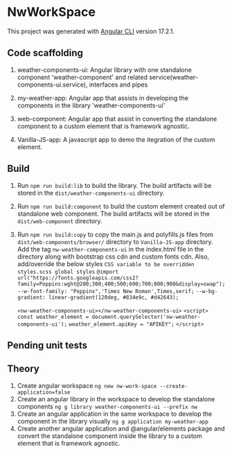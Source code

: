 # NwWorkSpace

This project was generated with [Angular CLI](https://github.com/angular/angular-cli) version 17.2.1.

## Code scaffolding

1. weather-components-ui: Angular library with one standalone component 'weather-component<nw-weather-components-ui>' and related service(weather-components-ui.service), interfaces and pipes

2. my-weather-app: Angular app that assists in developing the components in the library 'weather-components-ui'

3. web-component: Angular app that assist in converting the standalone component to a custom element that is framework agnostic.

4. Vanilla-JS-app: A javascript app to demo the itegration of the custom element.

## Build

1. Run `npm run build:lib` to build the library. The build artifacts will be stored in the `dist/weather-components-ui` directory.
2. Run `npm run build:component` to build the custom element created out of standalone web component. The build artifacts will be stored in the `dist/web-component` directory.
3. Run `npm run build:copy` to copy the main.js and polyfills.js files from `dist/web-components/browser/` directory to `Vanilla-JS-app` directory. Add the tag `nw-weather-components-ui` in the index.html file in the directory along with bootstrap css cdn and custom fonts cdn. Also, add/override the below styles
   `CSS variable to be overridden styles.scss global styles`
   `@import url("https://fonts.googleapis.com/css2?family=Poppins:wght@200;300;400;500;600;700;800;900&display=swap");`
   `--w-font-family: "Poppins",'Times New Roman',Times,serif;`
   `--w-bg-gradient: linear-gradient(120deg, #834e9c, #d42643);`

   `<nw-weather-components-ui></nw-weather-components-ui>`
   `<script>`
   `const weather_element = document.querySelector('nw-weather-components-ui');`
   `weather_element.apiKey = "APIKEY";`
   `</script>`

## Pending unit tests

## Theory

1. Create angular workspace `ng new nw-work-space --create-application=false`
2. Create an angular library in the workspace to develop the standalone components `ng g library weather-components-ui --prefix nw`
3. Create an angular application in the same workspace to develop the component in the library visually `ng g application my-weather-app`
4. Create another angular application and @angular/elements package and convert the standalone component inside the library to a custom element that is framework agnostic.
